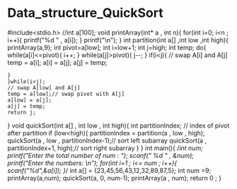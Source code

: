 # Data_structure_QuickSort

#include<stdio.h>
//int a[100];
void printArray(int* a , int n){
    for(int i=0; i<n ; i++){
        printf("%d " , a[i]);
    }
    printf("\n");
}
int partition(int a[] ,int low ,int high){
    printArray(a,9);
    int pivot=a[low];
    int i=low+1;
    int j=high;
    int temp;
    do{
    while(a[i]<=pivot){
        i++;
    }
    while(a[j]>pivot){
        j--;
    }
    if(i<j){
        // swap A[i] and A[j]
        temp = a[i];
        a[i] = a[j];
        a[j] = temp;

    }
    }while(i<j);
    // swap A[low] and A[j]
    temp = a[low];// swap pivot with A[j]
    a[low] = a[j];
    a[j] = temp;
    return j;
}
void quickSort(int a[] , int low , int high){
    int partitionIndex; // index of pivot after partition 
    if (low<high){
    partitionIndex = partition(a , low , high);
    quickSort(a , low , partitionIndex-1);// sort left subarray
    quickSort(a , partitionIndex+1, high);// sort right subarray
    }
}
int main(){
    /*int num;
     printf("Enter the total number of num : ");
     scanf(" %d " , &num);
     printf("Enter the numbers: \n");
     for(int i=1 ; i<= num ; i++){
        scanf("%d",&a[i]);
     }*/
    int a[] = {23,45,56,43,12,32,89,87,5};
    int num =9;
    printArray(a,num);
    quickSort(a, 0, num-1);
    printArray(a , num);
    return 0 ;
}
